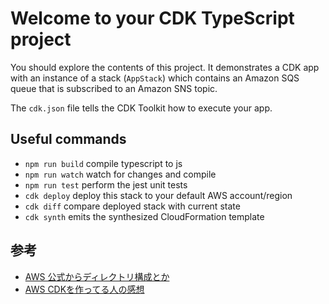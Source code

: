 # Welcome to your CDK TypeScript project

You should explore the contents of this project. It demonstrates a CDK app with an instance of a stack (`AppStack`)
which contains an Amazon SQS queue that is subscribed to an Amazon SNS topic.

The `cdk.json` file tells the CDK Toolkit how to execute your app.

## Useful commands

* `npm run build`   compile typescript to js
* `npm run watch`   watch for changes and compile
* `npm run test`    perform the jest unit tests
* `cdk deploy`      deploy this stack to your default AWS account/region
* `cdk diff`        compare deployed stack with current state
* `cdk synth`       emits the synthesized CloudFormation template

## 参考
- [AWS 公式からディレクトリ構成とか](https://docs.aws.amazon.com/ja_jp/prescriptive-guidance/latest/best-practices-cdk-typescript-iac/organizing-code-best-practices.html?utm_source=chatgpt.com)
- [AWS CDKを作ってる人の感想](https://blog.serverworks.co.jp/aws-cdk-manabi)